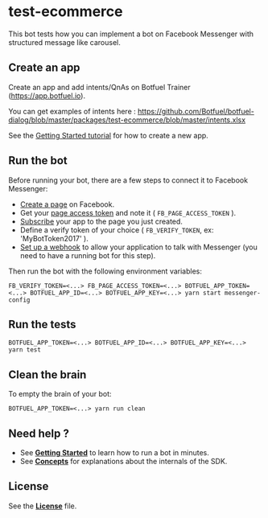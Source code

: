 # test-ecommerce

This bot tests how you can implement a bot on Facebook Messenger with structured message like carousel.

## Create an app

Create an app and add intents/QnAs on Botfuel Trainer (https://app.botfuel.io).

You can get examples of intents here : https://github.com/Botfuel/botfuel-dialog/blob/master/packages/test-ecommerce/blob/master/intents.xlsx

See the [Getting Started tutorial](https://docs.botfuel.io/platform/tutorials/getting-started) for how to create a new app.

## Run the bot

Before running your bot, there are a few steps to connect it to Facebook Messenger:

* [Create a page](https://www.facebook.com/pages/create) on Facebook.
* Get your [page access token](https://developers.facebook.com/docs/messenger-platform/guides/quick-start/#get_page_access_token) and note it ( `FB_PAGE_ACCESS_TOKEN` ).
* [Subscribe](https://developers.facebook.com/docs/messenger-platform/guides/quick-start/#subscribe_app_page) your app to the page you just created.
* Define a verify token of your choice ( `FB_VERIFY_TOKEN`, ex: 'MyBotToken2017' ).
* [Set up a webhook](https://developers.facebook.com/docs/messenger-platform/guides/quick-start/#setup_webhook) to allow your application to talk with Messenger (you need to have a running bot for this step).

Then run the bot with the following environment variables:

```shell
FB_VERIFY_TOKEN=<...> FB_PAGE_ACCESS_TOKEN=<...> BOTFUEL_APP_TOKEN=<...> BOTFUEL_APP_ID=<...> BOTFUEL_APP_KEY=<...> yarn start messenger-config
```

## Run the tests

```shell
BOTFUEL_APP_TOKEN=<...> BOTFUEL_APP_ID=<...> BOTFUEL_APP_KEY=<...> yarn test
```

## Clean the brain

To empty the brain of your bot:

```shell
BOTFUEL_APP_TOKEN=<...> yarn run clean
```

## Need help ?

* See [**Getting Started**](https://docs.botfuel.io/platform/tutorials/getting-started) to learn how to run a bot in minutes.
* See [**Concepts**](https://docs.botfuel.io/platform/concepts) for explanations about the internals of the SDK.

## License

See the [**License**](LICENSE.md) file.
